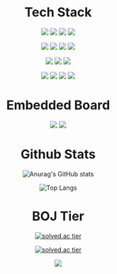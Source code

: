 <div align="center">
  
 
#  Tech Stack 
<img src="https://img.shields.io/badge/C-pink?style={flat}&logo=C&logoColor=blue"/>  <img src="https://img.shields.io/badge/C++-blue?style={flat}&logo=Cplusplus&logoColor=white"/> <img src="https://img.shields.io/badge/C Sharp-green?style={flat}&logo=csharp&logoColor=239120"/> <img src="https://img.shields.io/badge/Python-white?style={flat}&logo=python&logoColor=blue"/>  
  
  
  <img src="https://img.shields.io/badge/JavaScript-gray?style={flat}&logo=javascript&logoColor=yellow"/> <img src="https://img.shields.io/badge/Node.js-white?style={flat}&logo=node.js&logoColor=blue"/> <img src="https://img.shields.io/badge/Xamarin-skyblue?style={flat}&logo=Xamarin&logoColor=3498DB"/> <img src="https://img.shields.io/badge/Kotlin-Purple?style={flat}&logo=Kotlin&logoColor=7F52FF"/> 
  
  
  <img src="https://img.shields.io/badge/Linux-black?style={flat}&logo=Linux&logoColor=FCC624"/> <img src="https://img.shields.io/badge/Ubuntu-yellow?style={flat}&logo=Ubuntu&logoColor=E95420"/> <img src="https://img.shields.io/badge/TensorFlowLite-black?style={flat}&logo=TensorFlow&logoColor=orange"/> 
  
  
  <img src="https://img.shields.io/badge/MySQL-red?style={flat}&logo=mysql&logoColor=blue"/>  <img src="https://img.shields.io/badge/AWS-orange?style={flat}&logo=amazonaws&logoColor=black"/> <img src="https://img.shields.io/badge/Github-gray?style={flat}&logo=GitHub&logoColor=black"/>  <img src="https://img.shields.io/badge/Gitlab-black?style={flat}&logo=GitLab&logoColor=orange"/>
  

#
#  Embedded Board 
<img src="https://img.shields.io/badge/Arduino-white?style={flat}&logo=arduino&logoColor=sky"/>  <img src="https://img.shields.io/badge/Raspberry Pi-ff0077?style={flat}&logo=raspberrypi&logoColor=purple"/>  


  
#  Github Stats 

  
![Anurag's GitHub stats](https://github-readme-stats.vercel.app/api?username=surpise&show_icons=true&theme=radical)
<!--![Anurag's GitHub stats](https://github-readme-stats.vercel.app/api?username=surpise&show_icons=true&theme=cobalt)-->

![Top Langs](https://github-readme-stats.vercel.app/api/top-langs/?username=surpise&layout=compact&theme=dracula)


  
 
#
#  BOJ Tier 
  
[![solved.ac tier](http://mazassumnida.wtf/api/mini/generate_badge?boj=a201801745)](https://solved.ac/a201801745)
  
  
[![solved.ac tier](http://mazassumnida.wtf/api/v2/generate_badge?boj=a201801745)](https://solved.ac/a201801745)
  
  
  <img src="http://mazandi.herokuapp.com/api?handle=judgement&theme=warm"/>
  
</div>


